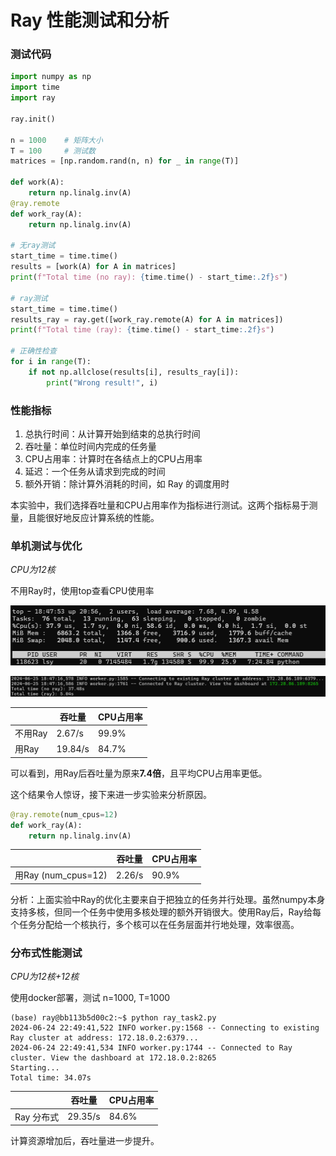 # Ray 性能测试和分析

### 测试代码

```python
import numpy as np
import time
import ray

ray.init()

n = 1000    # 矩阵大小
T = 100     # 测试数
matrices = [np.random.rand(n, n) for _ in range(T)]

def work(A):
    return np.linalg.inv(A)
@ray.remote
def work_ray(A):
    return np.linalg.inv(A)

# 无ray测试
start_time = time.time()
results = [work(A) for A in matrices]
print(f"Total time (no ray): {time.time() - start_time:.2f}s")

# ray测试
start_time = time.time()
results_ray = ray.get([work_ray.remote(A) for A in matrices])
print(f"Total time (ray): {time.time() - start_time:.2f}s")

# 正确性检查
for i in range(T):
    if not np.allclose(results[i], results_ray[i]):
        print("Wrong result!", i)
```

### 性能指标

1. 总执行时间：从计算开始到结束的总执行时间
2. 吞吐量：单位时间内完成的任务量
3. CPU占用率：计算时在各结点上的CPU占用率
4. 延迟：一个任务从请求到完成的时间
5. 额外开销：除计算外消耗的时间，如 Ray 的调度用时

本实验中，我们选择吞吐量和CPU占用率作为指标进行测试。这两个指标易于测量，且能很好地反应计算系统的性能。

### 单机测试与优化

*CPU为12核*

不用Ray时，使用top查看CPU使用率

![image-20240625184907172](images/image-20240625184907172.png)

![image-20240625185956860](images/image-20240625185956860.png)

|         | 吞吐量  | CPU占用率 |
| ------- | ------- | --------- |
| 不用Ray | 2.67/s  | 99.9%     |
| 用Ray   | 19.84/s | 84.7%     |

可以看到，用Ray后吞吐量为原来**7.4倍**，且平均CPU占用率更低。

这个结果令人惊讶，接下来进一步实验来分析原因。

```python
@ray.remote(num_cpus=12)
def work_ray(A):
    return np.linalg.inv(A)
```

|                     | 吞吐量 | CPU占用率 |
| ------------------- | ------ | --------- |
| 用Ray (num_cpus=12) | 2.26/s | 90.9%     |

分析：上面实验中Ray的优化主要来自于把独立的任务并行处理。虽然numpy本身支持多核，但同一个任务中使用多核处理的额外开销很大。使用Ray后，Ray给每个任务分配给一个核执行，多个核可以在任务层面并行地处理，效率很高。

### 分布式性能测试

*CPU为12核+12核*

使用docker部署，测试 n=1000, T=1000

```
(base) ray@bb113b5d00c2:~$ python ray_task2.py
2024-06-24 22:49:41,522 INFO worker.py:1568 -- Connecting to existing Ray cluster at address: 172.18.0.2:6379...
2024-06-24 22:49:41,534 INFO worker.py:1744 -- Connected to Ray cluster. View the dashboard at 172.18.0.2:8265
Starting...
Total time: 34.07s
```

|            | 吞吐量  | CPU占用率 |
| ---------- | ------- | --------- |
| Ray 分布式 | 29.35/s | 84.6%     |

计算资源增加后，吞吐量进一步提升。
